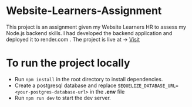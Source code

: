 # Website-Learners-Assignment

This project is an assignment given my Website Learners HR to assess my Node.js backend skills.
I had developed the backend application and deployed it to render.com .
The project is live at -> [Visit](https://website-learners-assignment.onrender.com/)

# To run the project locally

- Run `npm install` in the root directory to install dependencies.
- Create a postgresql database and replace `SEQUELIZE_DATABASE_URL=<your-postgres-database-url>` in the **.env** file
- Run `npm run dev` to start the dev server.
